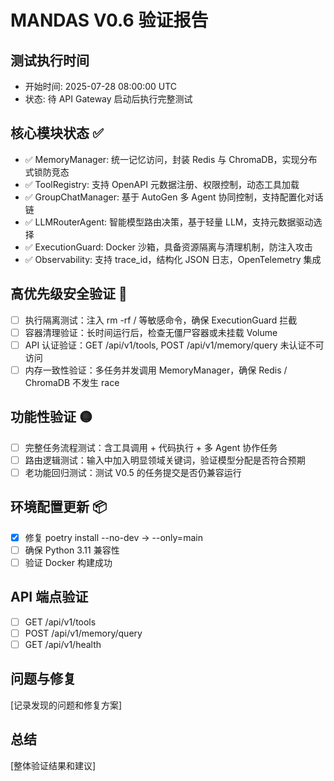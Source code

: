 # MANDAS V0.6 验证报告

## 测试执行时间
- 开始时间: 2025-07-28 08:00:00 UTC
- 状态: 待 API Gateway 启动后执行完整测试

## 核心模块状态 ✅
- ✅ MemoryManager: 统一记忆访问，封装 Redis 与 ChromaDB，实现分布式锁防竞态
- ✅ ToolRegistry: 支持 OpenAPI 元数据注册、权限控制，动态工具加载
- ✅ GroupChatManager: 基于 AutoGen 多 Agent 协同控制，支持配置化对话链
- ✅ LLMRouterAgent: 智能模型路由决策，基于轻量 LLM，支持元数据驱动选择
- ✅ ExecutionGuard: Docker 沙箱，具备资源隔离与清理机制，防注入攻击
- ✅ Observability: 支持 trace_id，结构化 JSON 日志，OpenTelemetry 集成

## 高优先级安全验证 🔴
- [ ] 执行隔离测试：注入 rm -rf / 等敏感命令，确保 ExecutionGuard 拦截
- [ ] 容器清理验证：长时间运行后，检查无僵尸容器或未挂载 Volume
- [ ] API 认证验证：GET /api/v1/tools, POST /api/v1/memory/query 未认证不可访问
- [ ] 内存一致性验证：多任务并发调用 MemoryManager，确保 Redis / ChromaDB 不发生 race

## 功能性验证 🟡
- [ ] 完整任务流程测试：含工具调用 + 代码执行 + 多 Agent 协作任务
- [ ] 路由逻辑测试：输入中加入明显领域关键词，验证模型分配是否符合预期
- [ ] 老功能回归测试：测试 V0.5 的任务提交是否仍兼容运行

## 环境配置更新 📦
- [x] 修复 poetry install --no-dev → --only=main
- [ ] 确保 Python 3.11 兼容性
- [ ] 验证 Docker 构建成功

## API 端点验证
- [ ] GET /api/v1/tools
- [ ] POST /api/v1/memory/query
- [ ] GET /api/v1/health

## 问题与修复
[记录发现的问题和修复方案]

## 总结
[整体验证结果和建议]
